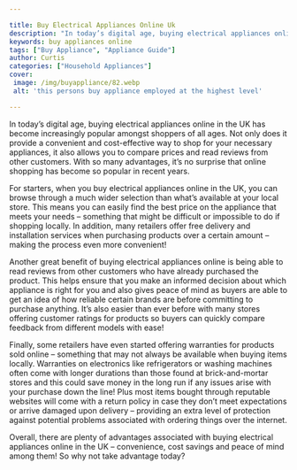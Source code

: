 ```yaml
---

title: Buy Electrical Appliances Online Uk
description: "In today’s digital age, buying electrical appliances online in the UK has become increasingly popular amongst shoppers of all ages...check it out to learn"
keywords: buy appliances online
tags: ["Buy Appliance", "Appliance Guide"]
author: Curtis
categories: ["Household Appliances"]
cover: 
 image: /img/buyappliance/82.webp
 alt: 'this persons buy appliance employed at the highest level'

---
```


In today’s digital age, buying electrical appliances online in the UK has become increasingly popular amongst shoppers of all ages. Not only does it provide a convenient and cost-effective way to shop for your necessary appliances, it also allows you to compare prices and read reviews from other customers. With so many advantages, it’s no surprise that online shopping has become so popular in recent years. 
 
For starters, when you buy electrical appliances online in the UK, you can browse through a much wider selection than what’s available at your local store. This means you can easily find the best price on the appliance that meets your needs – something that might be difficult or impossible to do if shopping locally. In addition, many retailers offer free delivery and installation services when purchasing products over a certain amount – making the process even more convenient! 
 
Another great benefit of buying electrical appliances online is being able to read reviews from other customers who have already purchased the product. This helps ensure that you make an informed decision about which appliance is right for you and also gives peace of mind as buyers are able to get an idea of how reliable certain brands are before committing to purchase anything. It’s also easier than ever before with many stores offering customer ratings for products so buyers can quickly compare feedback from different models with ease! 
 
Finally, some retailers have even started offering warranties for products sold online – something that may not always be available when buying items locally. Warranties on electronics like refrigerators or washing machines often come with longer durations than those found at brick-and-mortar stores and this could save money in the long run if any issues arise with your purchase down the line! Plus most items bought through reputable websites will come with a return policy in case they don’t meet expectations or arrive damaged upon delivery – providing an extra level of protection against potential problems associated with ordering things over the internet. 
 
Overall, there are plenty of advantages associated with buying electrical appliances online in the UK – convenience, cost savings and peace of mind among them! So why not take advantage today?
